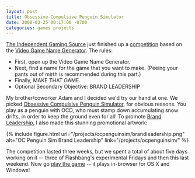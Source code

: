 ```yaml
---
layout: post
title: Obsessive-Compulsive Penguin Simulator
date: 2008-03-25 00:17:00 -0700
categories: games projects
---
```


[The Independent Gaming Source](http://www.tigsource.com/) just finished up a [competition](http://www.tigsource.com/features/vgng/) based on the [Video Game Name Generator](http://www.norefuge.net/vgng/vgng.html). The rules:

- First, open up the Video Game Name Generator.
- Next, find a name for the game that you want to make. (Peeing your pants out of mirth is recommended during this part.)
- Finally, MAKE THAT GAME.
- Optional Secondary Objective: BRAND LEADERSHIP

My brother/coworker Adam and I decided we'd try our hand at one. We picked [Obsessive Compulsive Penguin Simulator]({{site.baseurl}}/projects/ocpenguinsim/), for obvious reasons. You play as a penguin with OCD, who must stamp down accumulating snow drifts, in order to keep the ground even for all! To promote [Brand Leadership](http://www.introversion.co.uk/), I also made this stunning promotional artwork:

{% include figure.html url="/projects/ocpenguinsim/brandleadership.png" alt="OC Penguin Sim Brand Leadership" link="/projects/ocpenguinsim/" %}

The competition lasted three weeks, but we spent a total of about five days working on it -- three of Flashbang's experimental Fridays and then this last weekend. Now go [play the game]({{site.baseurl}}/projects/ocpenguinsim/) -- it plays in-browser for OS X and Windows!

